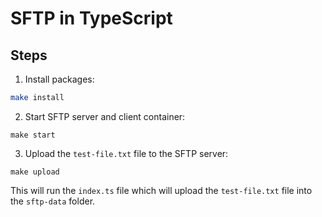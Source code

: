 # SFTP in TypeScript

## Steps

1. Install packages:
```sh
make install
```

2. Start SFTP server and client container:
```
make start
```

3. Upload the `test-file.txt` file to the SFTP server:

```
make upload
```

This will run the `index.ts` file which will upload the `test-file.txt` file into the `sftp-data` folder.
